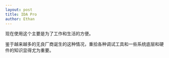 ```yaml
---
layout: post
title: IDA Pro 
author: Ethan
---
```


现在使用这个主要是为了工作和生活的方便。

鉴于越来越多的无良厂商诞生的这种情况，重拾各种调试工具和一些系统底层和硬件的知识显得尤为重要。

